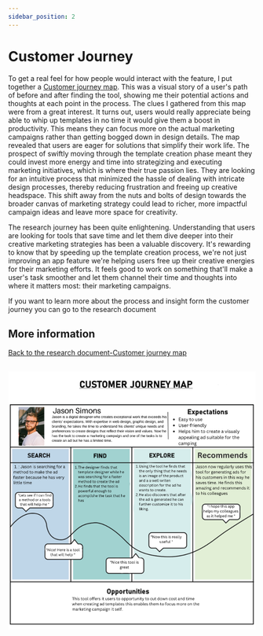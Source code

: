 ```yaml
---
sidebar_position: 2
---
```


# Customer Journey

To get a real feel for how people would interact with the feature, I put together a [Customer journey map](https://www.canva.com/design/DAFNVcQY3x0/y5om5CvnM64ThbUamJNt_Q/edit?utm_content=DAFNVcQY3x0&utm_campaign=designshare&utm_medium=link2&utm_source=sharebutton). This was a visual story of a user's path of before and after finding the tool, showing me their potential actions and thoughts at each point in the process. The clues I gathered from this map were from a great interest. It turns out, users would really appreciate being able to whip up templates in no time it would give them a boost in productivity. This means they can focus more on the actual marketing campaigns rather than getting bogged down in design details.
The map revealed that users are eager for solutions that simplify their work life. The prospect of swiftly moving through the template creation phase meant they could invest more energy and time into strategizing and executing marketing initiatives, which is where their true passion lies. They are looking for an intuitive process that minimized the hassle of dealing with intricate design processes, thereby reducing frustration and freeing up creative headspace. This shift away from the nuts and bolts of design towards the broader canvas of marketing strategy could lead to richer, more impactful campaign ideas and leave more space for creativity.

The research journey has been quite enlightening. Understanding that users are looking for tools that save time and let them dive deeper into their creative marketing strategies has been a valuable discovery. It's rewarding to know that by speeding up the template creation process, we're not just improving an app feature we're helping users free up their creative energies for their marketing efforts. It feels good to work on something that'll make a user's task smoother and let them channel their time and thoughts into where it matters most: their marketing campaigns.

If you want to learn more about the process and insight form the customer journey you can go to the research document 
## More information
[Back to the research document-Customer journey map](../Research%20Report/1st%20Research%20Phase/Customer%20Journey.md)
##

![Customer Journey map](../img/customerJourney.png)

